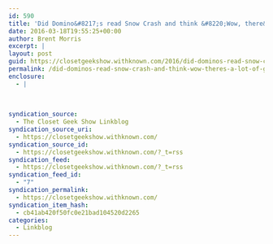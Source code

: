 ```yaml
---
id: 590
title: 'Did Domino&#8217;s read Snow Crash and think &#8220;Wow, there&#8217;s a lot of good ideas in here&#8221;?'
date: 2016-03-18T19:55:25+00:00
author: Brent Morris
excerpt: |
layout: post
guid: https://closetgeekshow.withknown.com/2016/did-dominos-read-snow-crash-and-think-wow-theres-a
permalink: /did-dominos-read-snow-crash-and-think-wow-theres-a-lot-of-good-ideas-in-here/
enclosure:
  - |
    
    
    
syndication_source:
  - The Closet Geek Show Linkblog
syndication_source_uri:
  - https://closetgeekshow.withknown.com/
syndication_source_id:
  - https://closetgeekshow.withknown.com/?_t=rss
syndication_feed:
  - https://closetgeekshow.withknown.com/?_t=rss
syndication_feed_id:
  - "7"
syndication_permalink:
  - https://closetgeekshow.withknown.com/
syndication_item_hash:
  - cb41ab420f50fc0e21bad104520d2265
categories:
  - Linkblog
---
```

<div class="known-bookmark">
</div>